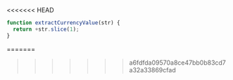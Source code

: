<<<<<<< HEAD
```js run
function extractCurrencyValue(str) {
  return +str.slice(1);
}
```
=======
>>>>>>> a6fdfda09570a8ce47bb0b83cd7a32a33869cfad
